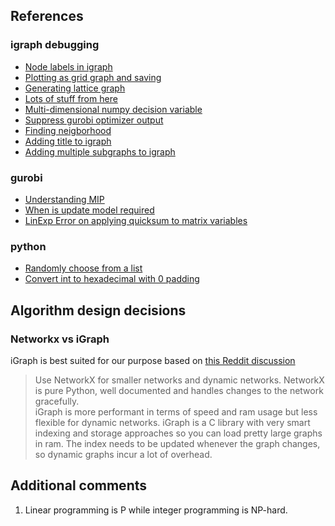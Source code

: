 ## References
### igraph debugging
- [Node labels in igraph](https://stackoverflow.com/questions/37793254/python-igraph-infomap-node-labels-on-graph)
- [Plotting as grid graph and saving](https://igraph.org/python/doc/tutorial/visualisation.html)
- [Generating lattice graph](https://igraph.org/python/doc/tutorial/generation.html)
- [Lots of stuff from here](https://igraph.org/python/doc/tutorial/tutorial.html)
- [Multi-dimensional numpy decision variable](https://www.gurobi.com/documentation/9.1/refman/py_model_addmvar.html)
- [Suppress gurobi optimizer output](https://support.gurobi.com/hc/en-us/articles/360044784552-How-do-I-suppress-all-console-output-from-Gurobi-)
- [Finding neigborhood](https://igraph.org/python/doc/tutorial/analysis.html#vertices-and-edges)
- [Adding title to igraph](https://stackoverflow.com/questions/18250684/add-title-and-legend-to-igraph-plots)
- [Adding multiple subgraphs to igraph](https://igraph.discourse.group/t/how-to-draw-multiple-subplots-on-cairo-surface/423)

### gurobi
- [Understanding MIP](https://www.gurobi.com/resource/mip-basics/)
- [When is update model required](https://groups.google.com/g/gurobi/c/Lo_wnSlPBMQ)
- [LinExp Error on applying quicksum to matrix variables](https://support.gurobi.com/hc/en-us/community/posts/360075084112-Unsupported-Type-for-LinExpr-Argument)

### python
- [Randomly choose from a list](https://stackoverflow.com/questions/306400/how-to-randomly-select-an-item-from-a-list)
- [Convert int to hexadecimal with 0 padding](https://stackoverflow.com/questions/2269827/how-to-convert-an-int-to-a-hex-string)


## Algorithm design decisions
### Networkx vs iGraph
iGraph is best suited for our purpose based on [this Reddit discussion](https://www.reddit.com/r/Python/comments/4g9lp0/opinions_on_igraph_vs_netwrokx_in_python/d2i0r45?utm_source=share&utm_medium=web2x&context=3)

>Use NetworkX for smaller networks and dynamic networks. NetworkX is pure Python, well documented and handles changes to the network gracefully.  
iGraph is more performant in terms of speed and ram usage but less flexible for dynamic networks. iGraph is a C library with very smart indexing and storage approaches so you can load pretty large graphs in ram. The index needs to be updated whenever the graph changes, so dynamic graphs incur a lot of overhead.


## Additional comments
1. Linear programming is P while integer programming is NP-hard.